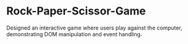 # Rock-Paper-Scissor-Game
Designed an interactive game where users play against the computer, demonstrating DOM manipulation and event handling.
